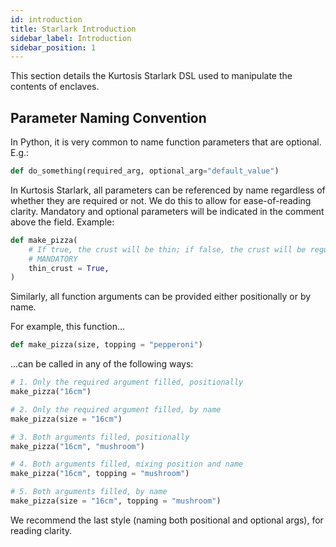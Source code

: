 ```yaml
---
id: introduction
title: Starlark Introduction
sidebar_label: Introduction
sidebar_position: 1
---
```


This section details the Kurtosis Starlark DSL used to manipulate the contents of enclaves.

Parameter Naming Convention
---------------------------

In Python, it is very common to name function parameters that are optional. E.g.:

```python
def do_something(required_arg, optional_arg="default_value")
```

In Kurtosis Starlark, all parameters can be referenced by name regardless of whether they are required or not. We do this to allow for ease-of-reading clarity. Mandatory and optional parameters will be indicated in the comment above the field. Example:

```python
def make_pizza(
    # If true, the crust will be thin; if false, the crust will be regular
    # MANDATORY
    thin_crust = True,
)
```

Similarly, all function arguments can be provided either positionally or by name.

For example, this function...

```python
def make_pizza(size, topping = "pepperoni")
```

...can be called in any of the following ways:

```python
# 1. Only the required argument filled, positionally
make_pizza("16cm")

# 2. Only the required argument filled, by name 
make_pizza(size = "16cm")

# 3. Both arguments filled, positionally
make_pizza("16cm", "mushroom")

# 4. Both arguments filled, mixing position and name
make_pizza("16cm", topping = "mushroom")

# 5. Both arguments filled, by name
make_pizza(size = "16cm", topping = "mushroom")
```

We recommend the last style (naming both positional and optional args), for reading clarity.


<!--------------- ONLY LINKS BELOW THIS POINT ---------------------->
